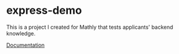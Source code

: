 # express-demo

This is a project I created for Mathly that tests applicants' backend knowledge.

[Documentation](https://docs.google.com/document/d/1Jgt9so1tFh-kZUa5PsxcvBF6r8q6plKDL59hETiNTEI/edit)
